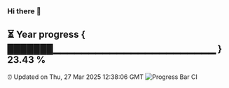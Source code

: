 ### Hi there 👋
⏳ Year progress { ███████▁▁▁▁▁▁▁▁▁▁▁▁▁▁▁▁▁▁▁▁▁▁▁ } 23.43 %
---
⏰ Updated on Thu, 27 Mar 2025 12:38:06 GMT
![Progress Bar CI](https://github.com/liununu/liununu/workflows/Progress%20Bar%20CI/badge.svg)
